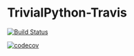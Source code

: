 # TrivialPython-Travis
[![Build Status](https://travis-ci.org/NaveenKarippai/TrivialPython-Travis.svg?branch=master)](https://travis-ci.org/NaveenKarippai/TrivialPython-Travis)

[![codecov](https://codecov.io/gh/NaveenKarippai/TrivialPython-Travis/branch/master/graph/badge.svg)](https://codecov.io/gh/NaveenKarippai/TrivialPython-Travis)